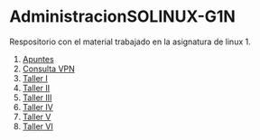 # AdministracionSOLINUX-G1N
Respositorio con el material trabajado en la asignatura de linux 1. 

<ol>
    <li><a href="https://github.com/GeanDev2022/AdministracionSOLINUX-G1N/tree/master/Apuntes">Apuntes</a></li>
    <li><a href="https://github.com/GeanDev2022/AdministracionSOLINUX-G1N/tree/master/Seguimiento/Consultas/VPN">Consulta VPN</a></li>
    <li><a href="https://github.com/GeanDev2022/AdministracionSOLINUX-G1N/tree/master/Seguimiento/Taller1">Taller I</a></li>
    <li><a href="https://github.com/GeanDev2022/AdministracionSOLINUX-G1N/tree/master/Seguimiento/Taller2">Taller II</a></li>
    <li><a href="https://github.com/GeanDev2022/AdministracionSOLINUX-G1N/tree/master/Seguimiento/Taller3">Taller III</a></li>
    <li><a href="https://github.com/GeanDev2022/AdministracionSOLINUX-G1N/tree/master/Seguimiento/Taller4">Taller IV</a>
    <li><a href="https://github.com/GeanDev2022/AdministracionSOLINUX-G1N/tree/master/Seguimiento/Taller5">Taller V</a></li>
    <li><a href="https://github.com/GeanDev2022/AdministracionSOLINUX-G1N/tree/master/Seguimiento/Taller6">Taller VI</a></li>

<ol>
